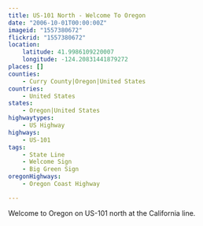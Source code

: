 ```yaml
---
title: US-101 North - Welcome To Oregon
date: "2006-10-01T00:00:00Z"
imageid: "1557380672"
flickrid: "1557380672"
location:
    latitude: 41.9986109220007
    longitude: -124.20831441879272
places: []
counties:
    - Curry County|Oregon|United States
countries:
    - United States
states:
    - Oregon|United States
highwaytypes:
    - US Highway
highways:
    - US-101
tags:
    - State Line
    - Welcome Sign
    - Big Green Sign
oregonHighways:
    - Oregon Coast Highway

---
```

Welcome to Oregon on US-101 north at the California line.